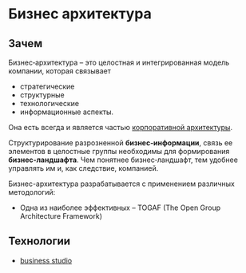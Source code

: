 # Бизнес архитектура

## Зачем 

Бизнес‑архитектура – это целостная и интегрированная модель компании, которая связывает 
- стратегические
- структурные
- технологические 
- информационные аспекты. 

Она есть всегда и является частью [корпоративной архитектуры](../arch/arch.md).

Структурирование разрозненной __бизнес‑информации__, связь ее элементов в целостные группы необходимы для формирования __бизнес‑ландшафта__. Чем понятнее бизнес‑ландшафт, тем удобнее управлять им и, как следствие, компанией.

Бизнес-архитектура разрабатывается с применением различных методологий:
- Одна из наиболее эффективных – TOGAF (The Open Group Architecture Framework)

## Технологии

- [business studio](https://www.businessstudio.ru/products/business_studio/intro/)